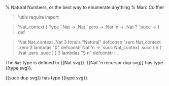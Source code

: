 % Natural Numbers, or the best way to enumerate anything
% Marc Coiffier

> 'utils require import

> 'Nat_context { Type '.Nat -> .Nat '.zero -> .Nat 'n -> .Nat ? '.succ -> } def

> 'Nat Nat_context .Nat 3 foralls "Natural" defconstr
> 'zero Nat_context .zero 3 lambdas "0" defconstr
> Nat 'n -> 'succ Nat_context .succ ( n ( .Nat .zero .succ ) ) 3 lambdas "S n" defconstr !

The `Nat` type is defined to {{Nat svg}}. {{Nat 'n recursor dup svg}} has type {{type svg}}.

{{succ dup svg}} has type {{type svg}}.
